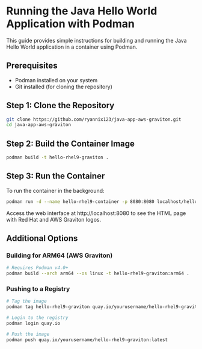 # Running the Java Hello World Application with Podman

This guide provides simple instructions for building and running the Java Hello World application in a container using Podman.

## Prerequisites

- Podman installed on your system
- Git installed (for cloning the repository)

## Step 1: Clone the Repository

```bash
git clone https://github.com/ryannix123/java-app-aws-graviton.git
cd java-app-aws-graviton
```

## Step 2: Build the Container Image

```bash
podman build -t hello-rhel9-graviton .
```

## Step 3: Run the Container

To run the container in the background:

```bash
podman run -d --name hello-rhel9-container -p 8080:8080 localhost/hello-rhel9-graviton httpd -DFOREGROUND
```

Access the web interface at http://localhost:8080 to see the HTML page with Red Hat and AWS Graviton logos.

## Additional Options

### Building for ARM64 (AWS Graviton)

```bash
# Requires Podman v4.0+
podman build --arch arm64 --os linux -t hello-rhel9-graviton:arm64 .
```

### Pushing to a Registry

```bash
# Tag the image
podman tag hello-rhel9-graviton quay.io/yourusername/hello-rhel9-graviton:latest

# Login to the registry
podman login quay.io

# Push the image
podman push quay.io/yourusername/hello-rhel9-graviton:latest
```